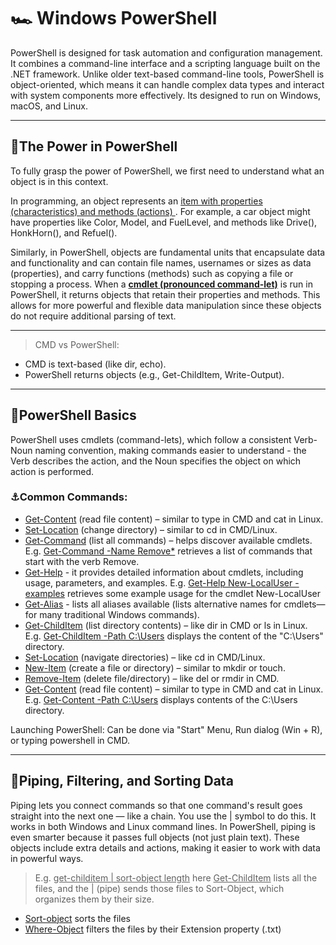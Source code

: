 # 🏎 Windows PowerShell

PowerShell is designed for task automation and configuration management. It combines a command-line interface and a scripting language built on the .NET framework. Unlike older text-based command-line tools, PowerShell is object-oriented, which means it can handle complex data types and interact with system components more effectively. Its designed to run on Windows, macOS, and Linux.

---

## 🌋The Power in PowerShell
To fully grasp the power of PowerShell, we first need to understand what an object is in this context.

In programming, an object represents an <ins> item with properties (characteristics) and methods (actions) </ins>. For example, a car object might have properties like Color, Model, and FuelLevel, and methods like Drive(), HonkHorn(), and Refuel().

Similarly, in PowerShell, objects are fundamental units that encapsulate data and functionality and can contain file names, usernames or sizes as data (properties), and carry functions (methods) such as copying a file or stopping a process. When a <ins>**cmdlet (pronounced command-let)**</ins> is run in PowerShell, it returns objects that retain their properties and methods. This allows for more powerful and flexible data manipulation since these objects do not require additional parsing of text.

---
> CMD vs PowerShell:

- CMD is text-based (like dir, echo).
- PowerShell returns objects (e.g., Get-ChildItem, Write-Output).

---

## 🧪PowerShell Basics

PowerShell uses cmdlets (command-lets), which follow a consistent Verb-Noun naming convention, making commands easier to understand - the Verb describes the action, and the Noun specifies the object on which action is performed.

### ⚓Common Commands:

- <ins>Get-Content</ins> (read file content) – similar to type in CMD and cat in Linux.
- <ins>Set-Location</ins> (change directory) – similar to cd in CMD/Linux.
- <ins>Get-Command</ins> (list all commands) – helps discover available cmdlets. E.g. <ins>Get-Command -Name Remove*</ins> retrieves a list of commands that start with the verb Remove.
- <ins>Get-Help</ins> - it provides detailed information about cmdlets, including usage, parameters, and examples. E.g. <ins>Get-Help New-LocalUser -examples</ins> retrieves some example usage for the cmdlet New-LocalUser
- <ins>Get-Alias</ins> - lists all aliases available (lists alternative names for cmdlets— for many traditional Windows commands).
- <ins>Get-ChildItem</ins> (list directory contents) – like dir in CMD or ls in Linux. E.g. <ins>Get-ChildItem -Path C:\Users</ins> displays the content of the "C:\Users" directory.
- <ins>Set-Location</ins> (navigate directories) – like cd in CMD/Linux.
- <ins>New-Item</ins> (create a file or directory) – similar to mkdir or touch.
- <ins>Remove-Item</ins> (delete file/directory) – like del or rmdir in CMD.
- <ins>Get-Content</ins> (read file content) – similar to type in CMD and cat in Linux. E.g. <ins>Get-Content -Path C:\Users</ins> displays contents of the C:\Users directory.
  
Launching PowerShell: Can be done via "Start" Menu, Run dialog (Win + R), or typing powershell in CMD.

---

## 🧩Piping, Filtering, and Sorting Data

Piping lets you connect commands so that one command's result goes straight into the next one — like a chain. You use the | symbol to do this. It works in both Windows and Linux command lines. In PowerShell, piping is even smarter because it passes full objects (not just plain text). These objects include extra details and actions, making it easier to work with data in powerful ways.

>E.g. <ins>get-childitem | sort-object length</ins> here <ins>Get-ChildItem</ins> lists all the files, and the | (pipe) sends those files to Sort-Object, which organizes them by their size.
- <ins>Sort-object</ins> sorts the files
- <ins>Where-Object</ins> filters the files by their Extension property (.txt)
